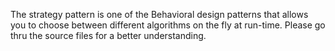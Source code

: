 The strategy pattern is one of the Behavioral design patterns that allows you to choose between different algorithms on the fly at run-time. Please go thru the source files for a better understanding.